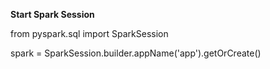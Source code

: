  **Start Spark Session**

from pyspark.sql import SparkSession

spark = SparkSession.builder.appName('app').getOrCreate()
